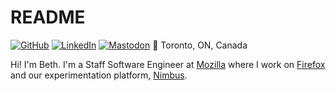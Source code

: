 # README

[![GitHub][badge-github]][github]
[![LinkedIn][badge-linkedin]][linkedin]
[![Mastodon][badge-mastodon]][mastodon]
📍 Toronto, ON, Canada

Hi! I'm Beth. I'm a Staff Software Engineer at [Mozilla][Mozilla] where I work
on [Firefox][firefox] and our experimentation platform, [Nimbus][nimbus].

[linkedin]: https://www.linkedin.com/in/brennie/
[github]: https://github.com/brennie/
[mastodon]: https://kind.social/@beth/

[badge-linkedin]: https://img.shields.io/badge/linkedin-%230077B5.svg?style=for-the-badge&logo=linkedin&logoColor=white
[badge-github]: https://img.shields.io/badge/github-%23121011.svg?style=for-the-badge&logo=github&logoColor=white
[badge-mastodon]: https://img.shields.io/badge/-MASTODON-%232B90D9?style=for-the-badge&logo=mastodon&logoColor=white

[mozilla]: https://mozilla.com/
[firefox]: https://firefox.com/
[nimbus]: https://github.com/mozilla/experimenter/
